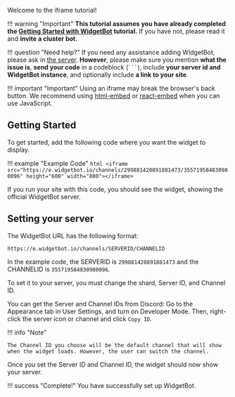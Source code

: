 Welcome to the iframe tutorial!

!!! warning "Important"
    **This tutorial assumes you have already completed the [Getting Started with WidgetBot](/tutorial) tutorial.** If you have not, please read it and **invite a cluster bot**.

!!! question "Need help?"
    If you need any assistance adding WidgetBot, please ask in [the server](https://discord.gg/NYBEhN7). **However**, please make sure you mention **what the issue is**, **send your code** in a codeblock (` ``` `), include **your server id and WidgetBot instance**, and optionally include **a link to your site**.

!!! important "Important"
    Using an iframe may break the browser's back button. We recommend using [html-embed](/embed/html-embed/tutorial) or [react-embed](/embed/react-embed) when you can use JavaScript.

## Getting Started

To get started, add the following code where you want the widget to display.

!!! example "Example Code"
    ```html
    <iframe src="https://e.widgetbot.io/channels/299881420891881473/355719584830980096" height="600" width="800"></iframe>
    ```

If you run your site with this code, you should see the widget, showing the official WidgetBot server.

## Setting your server

The WidgetBot URL has the following format:
```
https://e.widgetbot.io/channels/SERVERID/CHANNELID
```

In the example code, the SERVERID is `299881420891881473` and the CHANNELID is `355719584830980096`.

To set it to your server, you must change the shard, Server ID, and Channel ID.

You can get the Server and Channel IDs from Discord: Go to the Appearance tab in User Settings, and turn on Developer Mode. Then, right-click the server icon or channel and click `Copy ID`.

!!! info "Note"

    The Channel ID you choose will be the default channel that will show when the widget loads. However, the user can switch the channel.

Once you set the Server ID and Channel ID, the widget should now show your server.

!!! success "Complete!"
    You have successfully set up WidgetBot.
